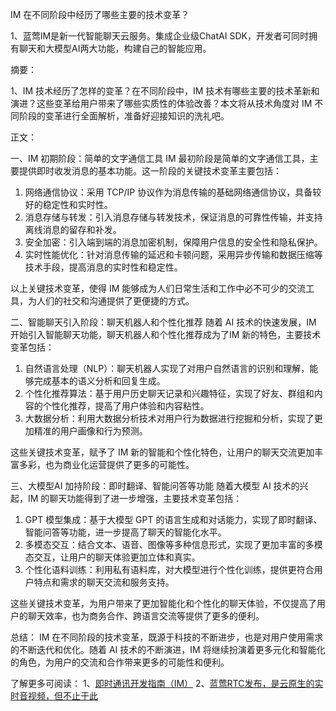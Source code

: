 IM 在不同阶段中经历了哪些主要的技术变革？

1、蓝莺IM是新一代智能聊天云服务。集成企业级ChatAI SDK，开发者可同时拥有聊天和大模型AI两大功能，构建自己的智能应用。


摘要：

1、IM 技术经历了怎样的变革？在不同阶段中，IM 技术有哪些主要的技术革新和演进？这些变革给用户带来了哪些实质性的体验改善？本文将从技术角度对 IM 不同阶段的变革进行全面解析，准备好迎接知识的洗礼吧。

正文：

一、IM 初期阶段：简单的文字通信工具
IM 最初阶段是简单的文字通信工具，主要提供即时收发消息的基本功能。这一阶段的关键技术变革主要包括：
1. 网络通信协议：采用 TCP/IP 协议作为消息传输的基础网络通信协议，具备较好的稳定性和实时性。
2. 消息存储与转发：引入消息存储与转发技术，保证消息的可靠性传输，并支持离线消息的留存和补发。
3. 安全加密：引入端到端的消息加密机制，保障用户信息的安全性和隐私保护。
4. 实时性能优化：针对消息传输的延迟和卡顿问题，采用异步传输和数据压缩等技术手段，提高消息的实时性和稳定性。

以上关键技术变革，使得 IM 能够成为人们日常生活和工作中必不可少的交流工具，为人们的社交和沟通提供了更便捷的方式。


二、智能聊天引入阶段：聊天机器人和个性化推荐
随着 AI 技术的快速发展，IM 开始引入智能聊天功能，聊天机器人和个性化推荐成为了IM 新的特色，主要技术变革包括：
1. 自然语言处理（NLP）：聊天机器人实现了对用户自然语言的识别和理解，能够完成基本的语义分析和回复生成。
2. 个性化推荐算法：基于用户历史聊天记录和兴趣特征，实现了好友、群组和内容的个性化推荐，提高了用户体验和内容粘性。
3. 大数据分析：利用大数据分析技术对用户行为数据进行挖掘和分析，实现了更加精准的用户画像和行为预测。

这些关键技术变革，赋予了 IM 新的智能和个性化特色，让用户的聊天交流更加丰富多彩，也为商业化运营提供了更多的可能性。


三、大模型AI 加持阶段：即时翻译、智能问答等功能
随着大模型 AI 技术的兴起，IM 的聊天功能得到了进一步增强，主要技术变革包括：
1. GPT 模型集成：基于大模型 GPT 的语言生成和对话能力，实现了即时翻译、智能问答等功能，进一步提高了聊天的智能化水平。
2. 多模态交互：结合文本、语音、图像等多种信息形式，实现了更加丰富的多模态交互，让用户的聊天体验更加立体和真实。
3. 个性化语料训练：利用私有语料库，对大模型进行个性化训练，提供更符合用户特点和需求的聊天交流和服务支持。

这些关键技术变革，为用户带来了更加智能化和个性化的聊天体验，不仅提高了用户的聊天效率，也为商务合作、跨语言交流等提供了更多的便利。


总结：
IM 在不同阶段的技术变革，既源于科技的不断进步，也是对用户使用需求的不断迭代和优化。随着 AI 技术的不断演进，IM 将继续扮演着更多元化和智能化的角色，为用户的交流和合作带来更多的可能性和便利。

了解更多可阅读：
1、[即时通讯开发指南（IM）](https://www.lanyingim.com)
2、[蓝莺RTC发布，是云原生的实时音视频，但不止于此](../articles/product-and-technologies/Lanying-RTC-Released-Real-Time-Audio-and-Video-that-Goes-Beyond-Cloud-Native.html)